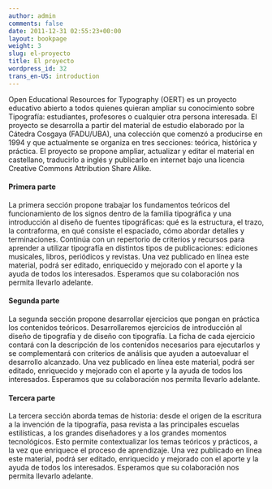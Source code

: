 ```yaml
---
author: admin
comments: false
date: 2011-12-31 02:55:23+00:00
layout: bookpage
weight: 3
slug: el-proyecto
title: El proyecto
wordpress_id: 32
trans_en-US: introduction
---
```


Open Educational Resources for Typography (OERT) es un proyecto educativo abierto a todos quienes quieran ampliar su conocimiento sobre Tipografía: estudiantes, profesores o cualquier otra persona interesada. El proyecto se desarrolla a partir del material de estudio elaborado por la Cátedra Cosgaya (FADU/UBA), una colección que comenzó a producirse en 1994 y que actualmente se organiza en tres secciones: teórica, histórica y práctica. El proyecto se propone ampliar, actualizar y editar el material en castellano, traducirlo a inglés y publicarlo en internet bajo una licencia Creative Commons Attribution Share Alike.




#### Primera parte




La primera sección propone trabajar los fundamentos teóricos del funcionamiento de los signos dentro de la familia tipográfica y una introducción al diseño de fuentes tipográficas: qué es la estructura, el trazo, la contraforma, en qué consiste el espaciado, cómo abordar detalles y terminaciones. Continúa con un repertorio de criterios y recursos para aprender a utilizar tipografía en distintos tipos de publicaciones: ediciones musicales, libros, periódicos y revistas. Una vez publicado en línea este material, podrá ser editado, enriquecido y mejorado con el aporte y la ayuda de todos los interesados. Esperamos que su colaboración nos permita llevarlo adelante.




#### Segunda parte




La segunda sección propone desarrollar ejercicios que pongan en práctica los contenidos teóricos. Desarrollaremos ejercicios de introducción al diseño de tipografía y de diseño con tipografía. La ficha de cada ejercicio contará con la descripción de los contenidos necesarios para ejecutarlos y se complementará con criterios de análisis que ayuden a autoevaluar el desarrollo alcanzado. Una vez publicado en línea este material, podrá ser editado, enriquecido y mejorado con el aporte y la ayuda de todos los interesados. Esperamos que su colaboración nos permita llevarlo adelante.




#### Tercera parte




La tercera sección aborda temas de historia: desde el origen de la escritura a la invención de la tipografía, pasa revista a las principales escuelas estilísticas, a los grandes diseñadores y a los grandes momentos tecnológicos. Esto permite contextualizar los temas teóricos y prácticos, a la vez que enriquece el proceso de aprendizaje. Una vez publicado en línea este material, podrá ser editado, enriquecido y mejorado con el aporte y la ayuda de todos los interesados. Esperamos que su colaboración nos permita llevarlo adelante.
